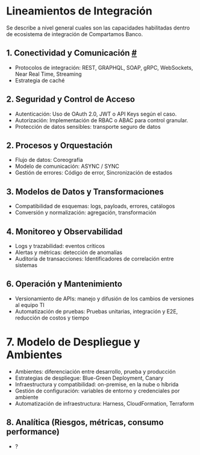 # Lineamientos de Integración

Se describe a nivel general cuales son las capacidades habilitadas dentro de ecosistema de integración de Compartamos Banco.

## 1. Conectividad y Comunicación [#](Conectividad_Comunicación.md)

- Protocolos de integración: REST, GRAPHQL, SOAP, gRPC, WebSockets, Near Real Time, Streaming
- Estrategia de caché

## 2. Seguridad y Control de Acceso

- Autenticación: Uso de OAuth 2.0, JWT o API Keys según el caso.
- Autorización: Implementación de RBAC o ABAC para control granular.
- Protección de datos sensibles: transporte seguro de datos

## 2. Procesos y Orquestación

- Flujo de datos: Coreografía
- Modelo de comunicación: ASYNC / SYNC
- Gestión de errores: Código de error, Sincronización de estados

## 3. Modelos de Datos y Transformaciones

- Compatibilidad de esquemas: logs, payloads, errores, catálogos
- Conversión y normalización: agregación, transformación

## 4. Monitoreo y Observabilidad

- Logs y trazabilidad: eventos críticos
- Alertas y métricas: detección de anomalías
- Auditoría de transacciones: Identificadores de correlación entre sistemas

## 6. Operación y Mantenimiento

- Versionamiento de APIs: manejo y difusión de los cambios de versiones al equipo TI
- Automatización de pruebas: Pruebas unitarias, integración y E2E, reducción de costos y tiempo

# 7. Modelo de Despliegue y Ambientes

- Ambientes: diferenciación entre desarrollo, prueba y producción
- Estrategias de despliegue: Blue-Green Deployment, Canary
- Infraestructura y compatibilidad: on-premise, en la nube o híbrida
- Gestión de configuración: variables de entorno y credenciales por ambiente
- Automatización de infraestructura: Harness, CloudFormation, Terraform

## 8. Analítica (Riesgos, métricas, consumo performance)

- ?
